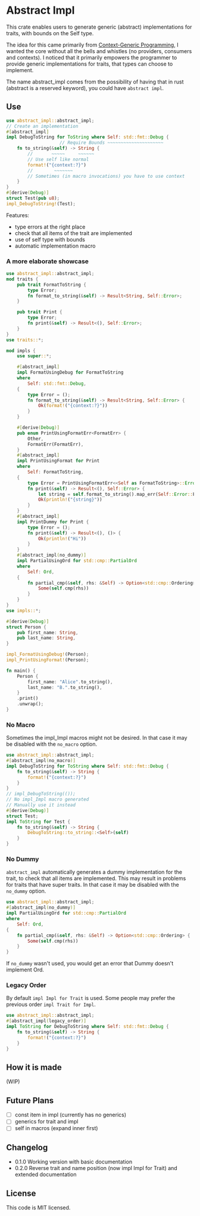 # Abstract Impl
This crate enables users to generate generic (abstract) implementations for traits, with bounds on the Self type.

The idea for this came primarily from [Context-Generic Programming](https://contextgeneric.dev/),
I wanted the core without all the bells and whistles (no providers, consumers and contexts).
I noticed that it primarily empowers the programmer to provide generic implementations for traits, that types can choose to implement.

The name abstract_impl comes from the possibility of having that in rust (abstract is a reserved keyword), you could have `abstract impl`.

## Use
```rust
use abstract_impl::abstract_impl;
// Create an implementation
#[abstract_impl]
impl DebugToString for ToString where Self: std::fmt::Debug {
                    // Require Bounds ~~~~~~~~~~~~~~~~~~~~~
    fn to_string(&self) -> String {
        //       ~~~~~     ~~~~~~
        // Use self like normal
        format!("{context:?}")
        //        ~~~~~~~
        // Sometimes (in macro invocations) you have to use context
    }
}
#[derive(Debug)]
struct Test(pub u8);
impl_DebugToString!(Test);
```
Features:
 - type errors at the right place
 - check that all items of the trait are implemented
 - use of self type with bounds
 - automatic implementation macro
### A more elaborate showcase
```rust
use abstract_impl::abstract_impl;
mod traits {
    pub trait FormatToString {
        type Error;
        fn format_to_string(&self) -> Result<String, Self::Error>;
    }

    pub trait Print {
        type Error;
        fn print(&self) -> Result<(), Self::Error>;
    }
}
use traits::*;

mod impls {
    use super::*;

    #[abstract_impl]
    impl FormatUsingDebug for FormatToString
    where
        Self: std::fmt::Debug,
    {
        type Error = ();
        fn format_to_string(&self) -> Result<String, Self::Error> {
            Ok(format!("{context:?}"))
        }
    }

    #[derive(Debug)]
    pub enum PrintUsingFormatErr<FormatErr> {
        Other,
        FormatErr(FormatErr),
    }
    #[abstract_impl]
    impl PrintUsingFormat for Print
    where
        Self: FormatToString,
    {
        type Error = PrintUsingFormatErr<<Self as FormatToString>::Error>;
        fn print(&self) -> Result<(), Self::Error> {
            let string = self.format_to_string().map_err(Self::Error::FormatErr)?;
            Ok(println!("{string}"))
        }
    }
    #[abstract_impl]
    impl PrintDummy for Print {
        type Error = ();
        fn print(&self) -> Result<(), ()> {
            Ok(println!("Hi"))
        }
    }
    #[abstract_impl(no_dummy)]
    impl PartialUsingOrd for std::cmp::PartialOrd
    where
        Self: Ord,
    {
        fn partial_cmp(&self, rhs: &Self) -> Option<std::cmp::Ordering> {
            Some(self.cmp(rhs))
        }
    }
}
use impls::*;

#[derive(Debug)]
struct Person {
    pub first_name: String,
    pub last_name: String,
}

impl_FormatUsingDebug!(Person);
impl_PrintUsingFormat!(Person);

fn main() {
    Person {
        first_name: "Alice".to_string(),
        last_name: "B.".to_string(),
    }
    .print()
    .unwrap();
}
```
### No Macro
Sometimes the impl_Impl macros might not be desired.
In that case it may be disabled with the `no_macro` option.
```rust
use abstract_impl::abstract_impl;
#[abstract_impl(no_macro)]
impl DebugToString for ToString where Self: std::fmt::Debug {
    fn to_string(&self) -> String {
        format!("{context:?}")
    }
}
// impl_DebugToString(());
// No impl_Impl macro generated
// Manually use it instead
#[derive(Debug)]
struct Test;
impl ToString for Test {
    fn to_string(&self) -> String {
        DebugToString::to_string::<Self>(self)
    }
}
```
### No Dummy
`abstract_impl` automatically generates a dummy implementation for the trait, to check that all items are implemented.
This may result in problems for traits that have super traits.
In that case it may be disabled with the `no_dummy` option.
```rust
use abstract_impl::abstract_impl;
#[abstract_impl(no_dummy)]
impl PartialUsingOrd for std::cmp::PartialOrd
where
    Self: Ord,
{
    fn partial_cmp(&self, rhs: &Self) -> Option<std::cmp::Ordering> {
        Some(self.cmp(rhs))
    }
}
```
If `no_dummy` wasn't used, you would get an error that Dummy doesn't implement Ord.
### Legacy Order
By default `impl Impl for Trait` is used.
Some people may prefer the previous order `impl Trait for Impl`.
```rust
use abstract_impl::abstract_impl;
#[abstract_impl(legacy_order)]
impl ToString for DebugToString where Self: std::fmt::Debug {
    fn to_string(&self) -> String {
        format!("{context:?}")
    }
}
```
## How it is made
(WIP)

## Future Plans
- [ ] const item in impl (currently has no generics)
- [ ] generics for trait and impl
- [ ] self in macros (expand inner first)
## Changelog
 - 0.1.0 Working version with basic documentation
 - 0.2.0 Reverse trait and name position (now impl Impl for Trait) and extended documentation
## License
This code is MIT licensed.
